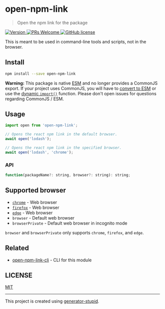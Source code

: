 # open-npm-link

> Open the npm link for the package

<p>
  <a href="https://www.npmjs.com/package/open-npm-link">
    <img src="https://img.shields.io/npm/v/open-npm-link.svg" alt="Version" />
  </a>
  <a href="https://github.com/yyz945947732/open-npm-link/pulls">
    <img
      src="https://img.shields.io/badge/PRs-welcome-brightgreen.svg"
      alt="PRs Welcome"
    />
  </a>
  <a href="https://github.com/yyz945947732/open-npm-link/blob/master/LICENSE">
    <img
      src="https://img.shields.io/badge/license-MIT-blue.svg"
      alt="GitHub license"
    />
  </a>
</p>

This is meant to be used in command-line tools and scripts, not in the browser.

## Install

```bash
npm install --save open-npm-link
```

**Warning:** This package is native [ESM](https://developer.mozilla.org/en-US/docs/Web/JavaScript/Guide/Modules) and no longer provides a CommonJS export. If your project uses CommonJS, you will have to [convert to ESM](https://gist.github.com/sindresorhus/a39789f98801d908bbc7ff3ecc99d99c) or use the [dynamic `import()`](https://v8.dev/features/dynamic-import) function. Please don't open issues for questions regarding CommonJS / ESM.

## Usage

```js
import open from 'open-npm-link';

// Opens the react npm link in the default browser.
await open('lodash');

// Opens the react npm link in the specified browser.
await open('lodash', 'chrome');
```

### API

```js
function(packageName?: string, browser?: string): string;
```

## Supported browser

- [`chrome`](https://www.google.com/chrome) - Web browser
- [`firefox`](https://www.mozilla.org/firefox) - Web browser
- [`edge`](https://www.microsoft.com/edge) - Web browser
- `browser` - Default web browser
- `browserPrivate` - Default web browser in incognito mode

`browser` and `browserPrivate` only supports `chrome`, `firefox`, and `edge`.

## Related

- [open-npm-link-cli](https://github.com/yyz945947732/open-npm-link-cli) - CLI for this module

## LICENSE

[MIT](https://github.com/yyz945947732/open-npm-link/blob/master/LICENSE)

---

This project is created using [generator-stupid](https://github.com/yyz945947732/generator-stupid).
